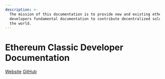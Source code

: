 ```yaml
---
description: >-
  The mission of this documentation is to provide new and existing ether
  developers fundamental documentation to contribute decentralized solutions to
  the world.
---
```


# Ethereum Classic Developer Documentation

[Website](http://etcdevteam.com/)
[GitHub](http://github.com/etcdevteam/)
